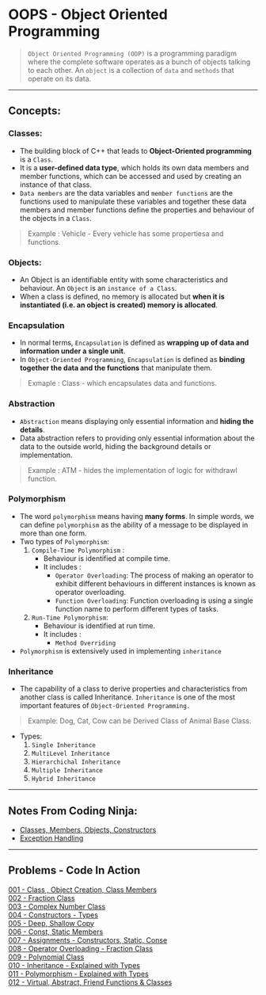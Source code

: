 # OOPS - Object Oriented Programming

>   ```Object Oriented Programming (OOP)``` is a programming paradigm where the complete software operates as a bunch of objects talking to each other. An ```object``` is a collection of ```data``` and ```methods``` that operate on its data. 

---

## Concepts:

### Classes:
-   The building block of C++ that leads to **Object-Oriented programming** is a ```Class```. 
-   It is a **user-defined data type**, which holds its own data members and member functions, which can be accessed and used by creating an instance of that class.
-   ```Data members``` are the data variables and ```member functions``` are the functions used to manipulate these variables and together these data members and member functions define the properties and behaviour of the objects in a ```Class```.
>   Example : Vehicle - Every vehicle has some propertiesa and functions.

### Objects:
-   An Object is an identifiable entity with some characteristics and behaviour. An ```Object``` is an ```instance of a Class```. 
-   When a class is defined, no memory is allocated but **when it is instantiated (i.e. an object is created) memory is allocated**.


### Encapsulation
-   In normal terms, ```Encapsulation``` is defined as **wrapping up of data and information under a single unit**. 
-   In ```Object-Oriented Programming```, ```Encapsulation``` is defined as **binding together the data and the functions** that manipulate them.
>   Exmaple : Class - which encapsulates data and functions.

### Abstraction
-   ```Abstraction``` means displaying only essential information and **hiding the details**. 
-   Data abstraction refers to providing only essential information about the data to the outside world, hiding the background details or implementation.
>   Example : ATM - hides the implementation of logic for withdrawl function.

### Polymorphism
-   The word ```polymorphism``` means having **many forms**. In simple words, we can define ```polymorphism``` as the ability of a message to be displayed in more than one form.
-   Two types of ```Polymorphism```:
    1.  ```Compile-Time Polymorphism``` : 
        -   Behaviour is identified at compile time.
        -   It includes : 
            -   ```Operator Overloading```: The process of making an operator to exhibit different behaviours in different instances is known as operator overloading.
            -   ```Function Overloading```: Function overloading is using a single function name to perform different types of tasks.
    2.  ```Run-Time Polymorphism```:
        -   Behaviour is identified at run time.
        -   It includes :
            -   ```Method Overriding```
-   ```Polymorphism``` is extensively used in implementing ```inheritance```

### Inheritance
-    The capability of a class to derive properties and characteristics from another class is called Inheritance. ```Inheritance``` is one of the most important features of ```Object-Oriented Programming.```
>   Example: Dog, Cat, Cow can be Derived Class of Animal Base Class.
-   Types:
    1.  ```Single Inheritance```
    2.  ```MultiLevel Inheritance```
    3.  ```Hierarchichal Inheritance```
    4.  ```Multiple Inheritance```
    5.  ```Hybrid Inheritance```

---

## Notes From Coding Ninja:
-   [Classes, Members, Objects, Constructors](./assets/OOPS-1-Classes-Members-Constructor-this.pdf)<br>
-   [Exception Handling](./assets/OOPS-3-Exception-Handling.pdf)

---

## Problems - Code In Action
[001 - Class , Object Creation, Class Members](./code-part-1/001-Play-With-Classes-Assignments.cpp)<br>
[002 - Fraction Class](./code-part-1/002-Fraction-Class.cpp)<br>
[003 - Complex Number Class](./code-part-1/003-Complex-Number.cpp)<br>
[004 - Constructors - Types](./code-part-2/001-Play-With-Constructors.cpp)<br>
[005 - Deep, Shallow Copy](./code-part-2/002-Deep-Shallow-Copy.cpp)<br>
[006 - Const, Static Members](./code-part-2/003-Const-Static-Members.cpp)<br>
[007 - Assignments - Constructors, Static, Conse](./code-part-2/004-Assignments-Constructor-Static-Const.cpp)<br>
[008 - Operator Overloading - Fraction Class](./code-part-2/005-Operator-Overloading-Fraction-Class.cpp)<br>
[009 - Polynomial Class](./code-part-2/006-Polynomial-Class.cpp)<br>
[010 - Inheritance - Explained with Types](./code-part-3/001-Inheritance.cpp)<br>
[011 - Polymorphism - Explained with Types](./code-part-3/002-Polymorphism.cpp)<br>
[012 - Virtual, Abstract, Friend Functions & Classes](./code-part-3/003-Virtual-Abstract-Friend.cpp)<br>
